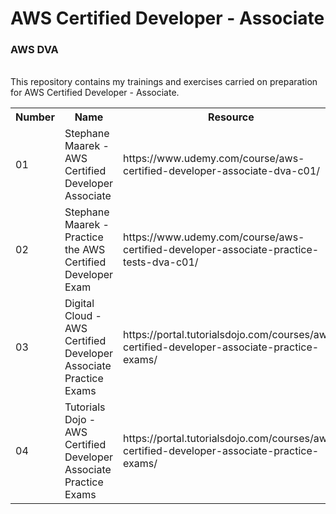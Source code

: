 
# AWS Certified Developer - Associate
<h3>AWS DVA</h3> <br>
This repository contains my trainings and exercises carried on preparation for AWS Certified Developer - Associate.
<table>
  <tr>
    <th>Number</th>
    <th>Name</th>
    <th>Resource</th>
    <th>Status</th>
  </tr>
  
  <tr>
    <td>01</td>
    <td>Stephane Maarek - AWS Certified Developer Associate</td>
    <td>https://www.udemy.com/course/aws-certified-developer-associate-dva-c01/</td>
    <td>Done</td>
   </tr>
    <tr>
    <td>02</td>
    <td>Stephane Maarek - Practice the AWS Certified Developer Exam</td>
    <td>https://www.udemy.com/course/aws-certified-developer-associate-practice-tests-dva-c01/</td>
    <td>Pending</td>
   </tr>
   <tr>
    <td>03</td>
    <td>Digital Cloud - AWS Certified Developer Associate Practice Exams</td>
    <td>https://portal.tutorialsdojo.com/courses/aws-certified-developer-associate-practice-exams/</td>
    <td>Pending</td>
   </tr>
    <tr>
    <td>04</td>
    <td>Tutorials Dojo - AWS Certified Developer Associate Practice Exams</td>
    <td>https://portal.tutorialsdojo.com/courses/aws-certified-developer-associate-practice-exams/</td>
    <td>Pending</td>
   </tr>
</table> 


